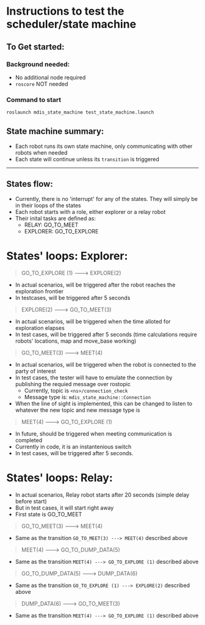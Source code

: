 # Instructions to test the scheduler/state machine

## To Get started:

### Background needed:
* No additional node required
* `roscore` NOT needed

### Command to start
```bash
roslaunch mdis_state_machine test_state_machine.launch
```

## State machine summary:
* Each robot runs its own state machine, only communicating with other robots when needed
* Each state will continue unless its `transition` is triggered
___
## States flow:

* Currently, there is no 'interrupt' for any of the states. They will simply be in their loops of the states
* Each robot starts with a role, either explorer or a relay robot
* Their inital tasks are defined as:
  * RELAY: GO_TO_MEET
  * EXPLORER: GO_TO_EXPLORE

# States' loops: Explorer:

> GO_TO_EXPLORE (1) ---> EXPLORE(2)
* In actual scenarios, will be triggered after the robot reaches the exploration frontier
* In testcases, will be triggered after 5 seconds

> EXPLORE(2) ---> GO_TO_MEET(3)
* In actual scenarios, will be triggered when the time alloted for exploration elapses
* In test cases, will be triggered after 5 seconds (time calculations require robots' locations, map and move_base working)

> GO_TO_MEET(3) ---> MEET(4)
* In actual scenarios, will be triggered when the robot is connected to the party of interest
* In test cases, the tester will have to emulate the connection by publishing the requied message over rostopic
  * Currently, topic is `<ns>/connection_check`
  * Message type is: `mdis_state_machine::Connection`
* When the line of sight is implemented, this can be changed to listen to whatever the new topic and new message type is

> MEET(4) ---> GO_TO_EXPLORE (1)
* In future, should be triggered when meeting communication is completed
* Currently in code, it is an instantenious switch
* In test cases, will be triggered after 5 seconds. 

# States' loops: Relay:
* In actual scenarios, Relay robot starts after 20 seconds (simple delay before start)
* But in test cases, it will start right away
* First state is GO_TO_MEET

> GO_TO_MEET(3) ---> MEET(4)
* Same as the transition `GO_TO_MEET(3) ---> MEET(4)` described above

> MEET(4) ---> GO_TO_DUMP_DATA(5)
* Same as the transition `MEET(4) ---> GO_TO_EXPLORE (1)` described above

> GO_TO_DUMP_DATA(5) ---> DUMP_DATA(6)
* Same as the transition `GO_TO_EXPLORE (1) ---> EXPLORE(2)` described above

> DUMP_DATA(6) ---> GO_TO_MEET(3)
* Same as the transition `MEET(4) ---> GO_TO_EXPLORE (1)` described above
